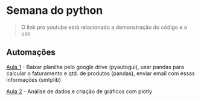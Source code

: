 # Semana do python

> O link pro youtube está relacionado a demonstração do código e o uso

## Automações

[Aula 1](https://youtu.be/bh81FzK3hPw) - Baixar planilha pelo google drive (pyautogui), usar pandas para calcular o faturamento e qtd. de produtos (pandas), enviar email com essas informações (smtplib)

[Aula 2](https://youtu.be/ulTkKNJLja0) - Análise de dados e criação de gráficos com plotly

